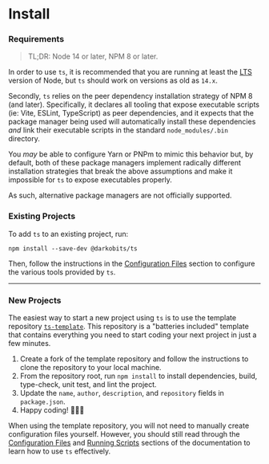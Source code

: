 # Install

### Requirements

> TL;DR: Node 14 or later, NPM 8 or later.

In order to use `ts`, it is recommended that you are running at least the [LTS](https://github.com/nodejs/release#release-schedule)
version of Node, but `ts` should work on versions as old as `14.x`.

Secondly, `ts` relies on the peer dependency installation strategy of NPM 8 (and later). Specifically,
it declares all tooling that expose executable scripts (ie: Vite, ESLint, TypeScript) as peer
dependencies, and it expects that the package manager being used will automatically install these
dependencies _and_ link their executable scripts in the standard `node_modules/.bin` directory.

You _may_ be able to configure Yarn or PNPm to mimic this behavior but, by default, both of these
package managers implement radically different installation strategies that break the above assumptions
and make it impossible for `ts` to expose executables properly.

As such, alternative package managers are not officially supported.

### Existing Projects

To add `ts` to an existing project, run:

```
npm install --save-dev @darkobits/ts
```

Then, follow the instructions in the [Configuration Files](configuration-files) section to configure the
various tools provided by `ts`.

---

### New Projects

The easiest way to start a new project using `ts` is to use the template repository [`ts-template`](https://github.com/darkobits/ts-template). This
repository is a "batteries included" template that contains everything you need to start coding your
next project in just a few minutes.

1. Create a fork of the template repository and follow the instructions to clone the repository to your
   local machine.
2. From the repository root, run `npm install` to install dependencies, build, type-check, unit test,
   and lint the project.
3. Update the `name`, `author`, `description`, and `repository` fields in `package.json`.
4. Happy coding! 👩🏻‍💻

When using the template repository, you will not need to manually create configuration files yourself.
However, you should still read through the [Configuration Files](configuration-files) and [Running Scripts](running-scripts)
sections of the documentation to learn how to use `ts` effectively.
